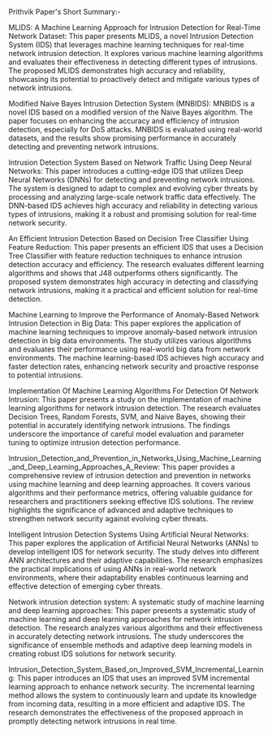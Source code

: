 Prithvik Paper's Short Summary:-

MLIDS: A Machine Learning Approach for Intrusion Detection for Real-Time Network Dataset:
This paper presents MLIDS, a novel Intrusion Detection System (IDS) that leverages machine learning techniques for real-time network intrusion detection. It explores various machine learning algorithms and evaluates their effectiveness in detecting different types of intrusions. The proposed MLIDS demonstrates high accuracy and reliability, showcasing its potential to proactively detect and mitigate various types of network intrusions.

Modified Naive Bayes Intrusion Detection System (MNBIDS):
MNBIDS is a novel IDS based on a modified version of the Naive Bayes algorithm. The paper focuses on enhancing the accuracy and efficiency of intrusion detection, especially for DoS attacks. MNBIDS is evaluated using real-world datasets, and the results show promising performance in accurately detecting and preventing network intrusions.

Intrusion Detection System Based on Network Traffic Using Deep Neural Networks:
This paper introduces a cutting-edge IDS that utilizes Deep Neural Networks (DNNs) for detecting and preventing network intrusions. The system is designed to adapt to complex and evolving cyber threats by processing and analyzing large-scale network traffic data effectively. The DNN-based IDS achieves high accuracy and reliability in detecting various types of intrusions, making it a robust and promising solution for real-time network security.

An Efficient Intrusion Detection Based on Decision Tree Classifier Using Feature Reduction:
This paper presents an efficient IDS that uses a Decision Tree Classifier with feature reduction techniques to enhance intrusion detection accuracy and efficiency. The research evaluates different learning algorithms and shows that J48 outperforms others significantly. The proposed system demonstrates high accuracy in detecting and classifying network intrusions, making it a practical and efficient solution for real-time detection.

Machine Learning to Improve the Performance of Anomaly-Based Network Intrusion Detection in Big Data:
This paper explores the application of machine learning techniques to improve anomaly-based network intrusion detection in big data environments. The study utilizes various algorithms and evaluates their performance using real-world big data from network environments. The machine learning-based IDS achieves high accuracy and faster detection rates, enhancing network security and proactive response to potential intrusions.

Implementation Of Machine Learning Algorithms For Detection Of Network Intrusion:
This paper presents a study on the implementation of machine learning algorithms for network intrusion detection. The research evaluates Decision Trees, Random Forests, SVM, and Naive Bayes, showing their potential in accurately identifying network intrusions. The findings underscore the importance of careful model evaluation and parameter tuning to optimize intrusion detection performance.

Intrusion_Detection_and_Prevention_in_Networks_Using_Machine_Learning_and_Deep_Learning_Approaches_A_Review:
This paper provides a comprehensive review of intrusion detection and prevention in networks using machine learning and deep learning approaches. It covers various algorithms and their performance metrics, offering valuable guidance for researchers and practitioners seeking effective IDS solutions. The review highlights the significance of advanced and adaptive techniques to strengthen network security against evolving cyber threats.

Intelligent Intrusion Detection Systems Using Artificial Neural Networks:
This paper explores the application of Artificial Neural Networks (ANNs) to develop intelligent IDS for network security. The study delves into different ANN architectures and their adaptive capabilities. The research emphasizes the practical implications of using ANNs in real-world network environments, where their adaptability enables continuous learning and effective detection of emerging cyber threats.

Network intrusion detection system: A systematic study of machine learning and deep learning approaches:
This paper presents a systematic study of machine learning and deep learning approaches for network intrusion detection. The research analyzes various algorithms and their effectiveness in accurately detecting network intrusions. The study underscores the significance of ensemble methods and adaptive deep learning models in creating robust IDS solutions for network security.

Intrusion_Detection_System_Based_on_Improved_SVM_Incremental_Learning:
This paper introduces an IDS that uses an improved SVM incremental learning approach to enhance network security. The incremental learning method allows the system to continuously learn and update its knowledge from incoming data, resulting in a more efficient and adaptive IDS. The research demonstrates the effectiveness of the proposed approach in promptly detecting network intrusions in real time.
